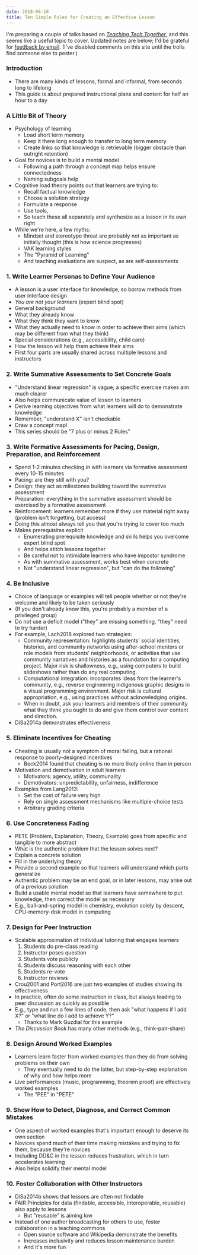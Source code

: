 ```yaml
---
date: 2018-08-18
title: Ten Simple Rules for Creating an Effective Lesson
---
```


I'm preparing a couple of talks based on [*Teaching Tech Together*](http://teachtogether.tech),
and this seems like a useful topic to cover.
Updated notes are below;
I'd be grateful for [feedback by email](mailto:gvwilson@third-bit.com).
(I've disabled comments on this site until the trolls find someone else to pester.)

### Introduction

-   There are many kinds of lessons, formal and informal, from seconds long to lifelong
-   This guide is about prepared instructional plans and content for half an hour to a day

### A Little Bit of Theory

-   Psychology of learning
    -   Load short term memory
    -   Keep it there long enough to transfer to long term memory
    -   Create links so that knowledge is retrievable (bigger obstacle than outright retention)
-   Goal for novices is to build a mental model
    -   Following a path through a concept map helps ensure connectedness
    -   Naming subgoals help
-   Cognitive load theory points out that learners are trying to:
    -   Recall factual knowledge
    -   Choose a solution strategy
    -   Formulate a response
    -   Use tools,
    -   So teach these all separately and synthesize as a lesson in its own right
-   While we're here, a few myths:
    -   Mindset and stereotype threat are probably not as important as initially thought (this is how science progresses)
    -   VAK learning styles
    -   The "Pyramid of Learning"
    -   And teaching evaluations are suspect, as are self-assessments

### 1. Write Learner Personas to Define Your Audience

-   A lesson is a user interface for knowledge, so borrow methods from user interface design
-   *You are not your learners* (expert blind spot)
-   General background
-   What they already know
-   What they think they want to know
-   What they actually need to know in order to achieve their aims (which may be different from what they think)
-   Special considerations (e.g., accessibility, child care)
-   How the lesson will help them achieve their aims
-   First four parts are usually shared across multiple lessons and instructors

### 2. Write Summative Assessments to Set Concrete Goals

-   "Understand linear regression" is vague; a specific exercise makes aim much clearer
-   Also helps communicate value of lesson to learners
-   Derive learning objectives from what learners will do to demonstrate knowledge
-   Remember, "understand X" isn't checkable
-   Draw a concept map!
-   This series should be "7 plus or minus 2 Rules"

### 3. Write Formative Assessments for Pacing, Design, Preparation, and Reinforcement

-   Spend 1-2 minutes checking in with learners via formative assessment every 10-15 minutes
-   Pacing: are they still with you?
-   Design: they act as milestones building toward the summative assessment
-   Preparation: everything in the summative assessment should be exercised by a formative assessment
-   Reinforcement: learners remember more if they use material right away (problem isn't forgetting, but access)
-   Doing this almost always tell you that you're trying to cover too much
-   Makes prerequisites explicit
    -   Enumerating prerequisite knowledge and skills helps you overcome expert blind spot
    -   And helps stitch lessons together
    -   Be careful not to intimidate learners who have impostor syndrome
    -   As with summative assessment, works best when concrete
    -   Not "understand linear regression", but "can do the following"

### 4. Be Inclusive

-   Choice of language or examples will tell people whether or not they're welcome and likely to be taken seriously
-   (If you don't already know this, you're probably a member of a privileged group)
-   Do not use a deficit model ("they" are missing something, "they" need to try harder)
-   For example, Lach2018 explored two strategies:
    -   Community representation: highlights students' social identities,
        histories, and community networks using after-school mentors or role
        models from students' neighborhoods, or activities that use
        community narratives and histories as a foundation for a computing
        project.  Major risk is shallowness, e.g., using computers to build
        slideshows rather than do any real computing.
    -   Computational integration: incorporates ideas from the learner's
        community, e.g., reverse engineering indigenous graphic designs in a
        visual programming environment.  Major risk is cultural appropriation,
        e.g., using practices without acknowledging origins.
    -   When in doubt, ask your learners and members of their community what
        they think you ought to do and give them control over content and
        direction.
-   DiSa2014a demonstrates effectiveness

### 5. Eliminate Incentives for Cheating

-   Cheating is usually not a symptom of moral failing, but a rational response to poorly-designed incentives
    -   Beck2014 found that cheating is no more likely online than in person
-   Motivation and demotivation in adult learners
    -   Motivators: agency, utility, communality
    -   Demotivators: unpredictability, unfairness, indifference
-   Examples from Lang2013:
    -   Set the cost of failure very high
    -   Rely on single assessment mechanisms like multiple-choice tests
    -   Arbitrary grading criteria

### 6. Use Concreteness Fading

-   PETE (Problem, Explanation, Theory, Example) goes from specific and tangible to more abstract
-   What is the authentic problem that the lesson solves next?
-   Explain a concrete solution
-   Fill in the underlying theory
-   Provide a second example so that learners will understand which parts generalize
-   Authentic problem may be an end goal, or in later lessons, may arise out of a previous solution
-   Build a usable mental model so that learners have somewhere to put knowledge, then correct the model as necessary
-   E.g., ball-and-spring model in chemistry, evolution solely by descent, CPU-memory-disk model in computing

### 7. Design for Peer Instruction

-   Scalable approximation of individual tutoring that engages learners
    1.  Students do pre-class reading
    2.  Instructor poses question
    3.  Students vote publicly
    4.  Students discuss reasoning with each other
    5.  Students re-vote
    6.  Instructor reviews
-   Crou2001 and Port2016 are just two examples of studies showing its effectiveness
-   In practice, often do some instruction in class, but always leading to peer discussion as quickly as possible
-   E.g., type and run a few lines of code, then ask "what happens if I add X?" or "what line do I add to achieve Y?"
    -   Thanks to Mark Guzdial for this example
-   *The Discussion Book* has many other methods (e.g., think-pair-share)

### 8. Design Around Worked Examples

-   Learners learn faster from worked examples than they do from solving problems on their own
    -   They eventually need to do the latter, but step-by-step explanation of why and how helps more
-   Live performances (music, programming, theorem proof) are effectively worked examples
    -   The "PEE" in "PETE"

### 9. Show How to Detect, Diagnose, and Correct Common Mistakes

-   One aspect of worked examples that's important enough to deserve its own section
-   Novices spend much of their time making mistakes and trying to fix them, because they're novices
-   Including DD&C in the lesson reduces frustration, which in turn accelerates learning
-   Also helps solidify their mental model

### 10. Foster Collaboration with Other Instructors

-   DiSa2014b shows that lessons are often not findable
-   FAIR Principles for data (findable, accessible, interoperable, reusable) also apply to lessons
    -   But "reusable" is aiming low
-   Instead of one author broadcasting for others to use, foster collaboration in a teaching commons
    -   Open source software and Wikipedia demonstrate the benefits
    -   Increases inclusivity and reduces lesson maintenance burden
    -   And it's more fun

